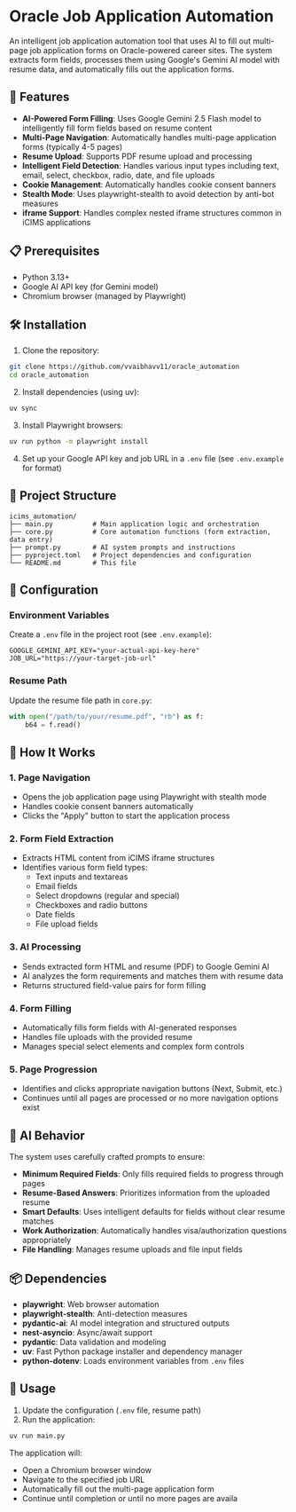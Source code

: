# Oracle Job Application Automation

An intelligent job application automation tool that uses AI to fill out multi-page job application forms on Oracle-powered career sites. The system extracts form fields, processes them using Google's Gemini AI model with resume data, and automatically fills out the application forms.

## 🚀 Features

- **AI-Powered Form Filling**: Uses Google Gemini 2.5 Flash model to intelligently fill form fields based on resume content
- **Multi-Page Navigation**: Automatically handles multi-page application forms (typically 4-5 pages)
- **Resume Upload**: Supports PDF resume upload and processing
- **Intelligent Field Detection**: Handles various input types including text, email, select, checkbox, radio, date, and file uploads
- **Cookie Management**: Automatically handles cookie consent banners
- **Stealth Mode**: Uses playwright-stealth to avoid detection by anti-bot measures
- **iframe Support**: Handles complex nested iframe structures common in iCIMS applications

## 📋 Prerequisites

- Python 3.13+
- Google AI API key (for Gemini model)
- Chromium browser (managed by Playwright)

## 🛠️ Installation

1. Clone the repository:
```bash
git clone https://github.com/vvaibhavv11/oracle_automation
cd oracle_automation
```

2. Install dependencies (using uv):
```bash
uv sync
```

3. Install Playwright browsers:
```bash
uv run python -m playwright install
```

4. Set up your Google API key and job URL in a `.env` file (see `.env.example` for format)

## 📁 Project Structure

```
icims_automation/
├── main.py          # Main application logic and orchestration
├── core.py          # Core automation functions (form extraction, data entry)
├── prompt.py        # AI system prompts and instructions
├── pyproject.toml   # Project dependencies and configuration
└── README.md        # This file
```

## 🔧 Configuration

### Environment Variables
Create a `.env` file in the project root (see `.env.example`):
```
GOOGLE_GEMINI_API_KEY="your-actual-api-key-here"
JOB_URL="https://your-target-job-url"
```

### Resume Path
Update the resume file path in `core.py`:
```python
with open("/path/to/your/resume.pdf", "rb") as f:
    b64 = f.read()
```

## 🎯 How It Works

### 1. **Page Navigation**
- Opens the job application page using Playwright with stealth mode
- Handles cookie consent banners automatically
- Clicks the "Apply" button to start the application process

### 2. **Form Field Extraction**
- Extracts HTML content from iCIMS iframe structures
- Identifies various form field types:
  - Text inputs and textareas
  - Email fields
  - Select dropdowns (regular and special)
  - Checkboxes and radio buttons
  - Date fields
  - File upload fields

### 3. **AI Processing**
- Sends extracted form HTML and resume (PDF) to Google Gemini AI
- AI analyzes the form requirements and matches them with resume data
- Returns structured field-value pairs for form filling

### 4. **Form Filling**
- Automatically fills form fields with AI-generated responses
- Handles file uploads with the provided resume
- Manages special select elements and complex form controls

### 5. **Page Progression**
- Identifies and clicks appropriate navigation buttons (Next, Submit, etc.)
- Continues until all pages are processed or no more navigation options exist

## 🤖 AI Behavior

The system uses carefully crafted prompts to ensure:

- **Minimum Required Fields**: Only fills required fields to progress through pages
- **Resume-Based Answers**: Prioritizes information from the uploaded resume
- **Smart Defaults**: Uses intelligent defaults for fields without clear resume matches
- **Work Authorization**: Automatically handles visa/authorization questions appropriately
- **File Handling**: Manages resume uploads and file input fields

## 📦 Dependencies

- **playwright**: Web browser automation
- **playwright-stealth**: Anti-detection measures
- **pydantic-ai**: AI model integration and structured outputs
- **nest-asyncio**: Async/await support
- **pydantic**: Data validation and modeling
- **uv**: Fast Python package installer and dependency manager
- **python-dotenv**: Loads environment variables from `.env` files

## 🚀 Usage

1. Update the configuration (`.env` file, resume path)
2. Run the application:
```bash
uv run main.py
```

The application will:
- Open a Chromium browser window
- Navigate to the specified job URL
- Automatically fill out the multi-page application form
- Continue until completion or until no more pages are availa